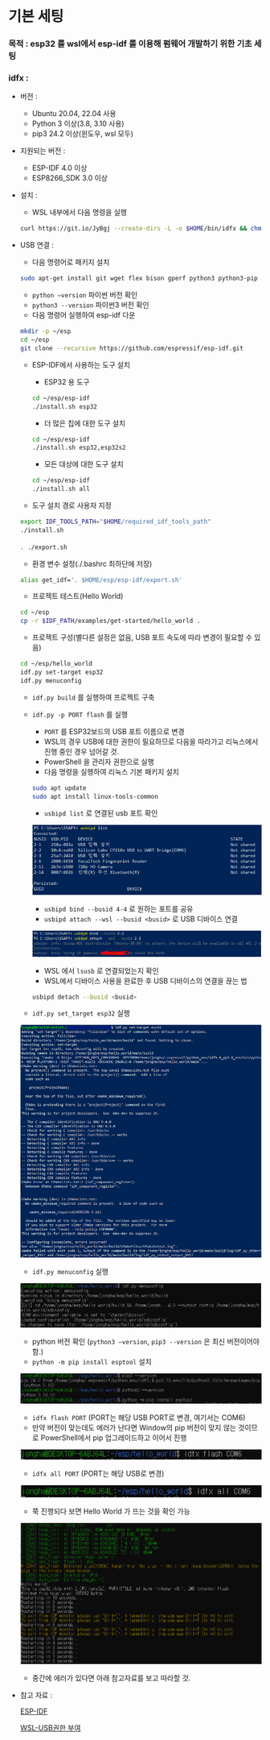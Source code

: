 # 기본 세팅

### 목적 : esp32 를 wsl에서 esp-idf 를 이용해 펌웨어 개발하기 위한 기초 세팅

### idfx :

- 버전 :
    - Ubuntu 20.04, 22.04 사용
    - Python 3 이상(3.8, 3.10 사용)
    - pip3 24.2 이상(윈도우, wsl 모두)

- 지원되는 버전 :
    - ESP-IDF 4.0 이상
    - ESP8266_SDK 3.0 이상

- 설치 :
    - WSL 내부에서 다음 명령을 실행
    
    ```bash
    curl https://git.io/JyBgj --create-dirs -L -o $HOME/bin/idfx && chmod u+x $HOME/bin/idfx
    ```
    

- USB 연결 :
    - 다음 명령어로 패키지 설치
    
    ```bash
    sudo apt-get install git wget flex bison gperf python3 python3-pip python3-venv cmake ninja-build ccache libffi-dev libssl-dev dfu-util libusb-1.0-0
    ```
    
    - `python —version` 파이썬 버전 확인
    - `python3 --version` 파이썬3 버전 확인
    - 다음 명령어 실행하여 esp-idf 다운
    
    ```bash
    mkdir -p ~/esp
    cd ~/esp
    git clone --recursive https://github.com/espressif/esp-idf.git
    ```
    
    - ESP-IDF에서 사용하는 도구 설치
        - ESP32 용 도구
        
        ```bash
        cd ~/esp/esp-idf
        ./install.sh esp32
        ```
        
        - 더 많은 칩에 대한 도구 설치
        
        ```bash
        cd ~/esp/esp-idf
        ./install.sh esp32,esp32s2
        ```
        
        - 모든 대상에 대한 도구 설치
        
        ```bash
        cd ~/esp/esp-idf
        ./install.sh all
        ```
        
    - 도구 설치 경로 사용자 지정
    
    ```bash
    export IDF_TOOLS_PATH="$HOME/required_idf_tools_path"
    ./install.sh
    
    . ./export.sh
    ```
    
    - 환경 변수 설정(./.bashrc 최하단에 저장)
    
    ```bash
    alias get_idf='. $HOME/esp/esp-idf/export.sh'
    ```
    
    - 프로젝트 테스트(Hello World)
    
    ```bash
    cd ~/esp
    cp -r $IDF_PATH/examples/get-started/hello_world .
    ```
    
    - 프로젝트 구성(별다른 설정은 없음, USB 포트 속도에 따라 변경이 필요할 수 있음)
    
    ```bash
    cd ~/esp/hello_world
    idf.py set-target esp32
    idf.py menuconfig
    ```
    
    - `idf.py build` 를 실행하여 프로젝트 구축
    - `idf.py -p PORT flash` 를 실행
        - `PORT` 를 ESP32보드의 USB 포트 이름으로 변경
        - WSL의 경우 USB에 대한 권한이 필요하므로 다음을 따라가고 리눅스에서 진행 중인 경우 넘어갈 것.
        - PowerShell 을 관리자 권한으로 실행
        - 다음 명령을 실행하여 리눅스 기본 패키지 설치
        
        ```bash
        sudo apt update
        sudo apt install linux-tools-common
        ```
        
        - `usbipd list` 로 연결된 usb 포트 확인
        
        ![image.png](image/esp-idf1.png)
        
        - `usbipd bind --busid 4-4` 로 원하는 포트를 공유
        - `usbipd attach --wsl --busid <busid>` 로 USB 디바이스 연결
        
        ![image.png](image/esp-idf2.png)
        
        - WSL 에서 `lsusb` 로 연결되었는지 확인
        - WSL에서 디바이스 사용을 완료한 후 USB 디바이스의 연결을 끊는 법
        
        ```bash
        usbipd detach --busid <busid>
        ```
        
    - `idf.py set_target esp32` 실행
    
    ![image.png](image/esp-idf3.png)
    
    - `idf.py menuconfig` 실행
    
    ![image.png](image/esp-idf4.png)
    
    - python 버전 확인 (`python3 —version`, `pip3 --version` 은 최신 버전이어야 함.)
    - `python -m pip install esptool` 설치
    
    ![image.png](image/esp-idf5.png)
    
    - `idfx flash PORT` (PORT는 해당 USB PORT로 변경, 여기서는 COM6)
    - 만약 버전이 맞는데도 에러가 난다면 Window의 pip 버전이 맞지 않는 것이므로 PowerShell에서 pip 업그레이드하고 이어서 진행
    
    ![image.png](image/esp-idf6.png)
    
    - `idfx all PORT` (PORT는 해당 USB로 변경)
    
    ![image.png](image/esp-idf7.png)
    
    - 쭉 진행되다 보면 Hello World 가 뜨는 것을 확인 가능
    
    ![image.png](image/esp-idf8.png)
    
    - 중간에 에러가 있다면 아래 참고자료를 보고 따라할 것.

- 참고 자료 :
    
    [ESP-IDF](https://docs.espressif.com/projects/esp-idf/en/latest/esp32/get-started/linux-macos-setup.html "ESP-IDF")
    
    [WSL-USB권한 부여](https://learn.microsoft.com/ko-kr/windows/wsl/connect-usb "WSL-USB 권한")